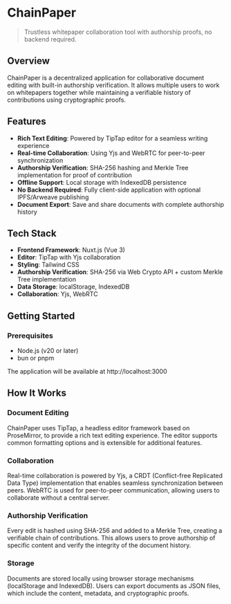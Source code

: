 # ChainPaper

> Trustless whitepaper collaboration tool with authorship proofs, no backend required.

## Overview

ChainPaper is a decentralized application for collaborative document editing with built-in authorship verification. It allows multiple users to work on whitepapers together while maintaining a verifiable history of contributions using cryptographic proofs.

## Features

- **Rich Text Editing**: Powered by TipTap editor for a seamless writing experience
- **Real-time Collaboration**: Using Yjs and WebRTC for peer-to-peer synchronization
- **Authorship Verification**: SHA-256 hashing and Merkle Tree implementation for proof of contribution
- **Offline Support**: Local storage with IndexedDB persistence
- **No Backend Required**: Fully client-side application with optional IPFS/Arweave publishing
- **Document Export**: Save and share documents with complete authorship history

## Tech Stack

- **Frontend Framework**: Nuxt.js (Vue 3)
- **Editor**: TipTap with Yjs collaboration
- **Styling**: Tailwind CSS
- **Authorship Verification**: SHA-256 via Web Crypto API + custom Merkle Tree implementation
- **Data Storage**: localStorage, IndexedDB
- **Collaboration**: Yjs, WebRTC

## Getting Started

### Prerequisites

- Node.js (v20 or later)
- bun or pnpm

The application will be available at http://localhost:3000

## How It Works

### Document Editing

ChainPaper uses TipTap, a headless editor framework based on ProseMirror, to provide a rich text editing experience. The editor supports common formatting options and is extensible for additional features.

### Collaboration

Real-time collaboration is powered by Yjs, a CRDT (Conflict-free Replicated Data Type) implementation that enables seamless synchronization between peers. WebRTC is used for peer-to-peer communication, allowing users to collaborate without a central server.

### Authorship Verification

Every edit is hashed using SHA-256 and added to a Merkle Tree, creating a verifiable chain of contributions. This allows users to prove authorship of specific content and verify the integrity of the document history.

### Storage

Documents are stored locally using browser storage mechanisms (localStorage and IndexedDB). Users can export documents as JSON files, which include the content, metadata, and cryptographic proofs.
